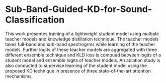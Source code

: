 # Sub-Band-Guided-KD-for-Sound-Classification
This work presentes training of a lightweight student model using multiple teacher models and knowledge distillation technique. The teacher models takes full-band and sub-band spectrogrms while learning of the teacher models. Further logits of these teacher models are aggregated with three different ensemble technique and KLD loss is compued between logits of a student model and ensemble logits of teacher models. An ablation study is also conducted to supervise learning of the student model using the proposed KD technique in presence of three state-of-the-art attention mechanisms. <br>

